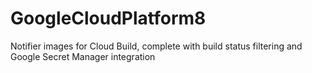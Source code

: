 # GoogleCloudPlatform8
Notifier images for Cloud Build, complete with build status filtering and Google Secret Manager integration

